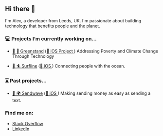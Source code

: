 ## __Hi there__ 👋

I'm Alex, a developer from Leeds, UK. I'm passionate about building technology that benefits people and the planet.

### 💻  Projects I’m currently working on...

- [🌱 🌳  Greenstand](https://www.greenstand.org) ([📱 iOS Project ](https://github.com/Greenstand/treetracker-ios)) Addressing Poverty and Climate Change Through Technology
 
- [🌊 🏄  Surfline](https://www.surfline.com) ([📱 iOS ](https://apps.apple.com/gb/app/surfline-wave-surf-reports/id393782096)) Connecting people with the ocean. 

### ⌛️  Past projects...

- [💸 🌍  Sendwave](https://www.sendwave.com) ([📱 iOS ](https://apps.apple.com/gb/app/sendwave-send-money-with-love/id846717081)) Making sending money as easy as sending a text. 

### Find me on:
- [Stack Overflow](https://stackoverflow.com/users/10657724/alex-cornforth)
- [LinkedIn](https://uk.linkedin.com/in/alexcornforth)
